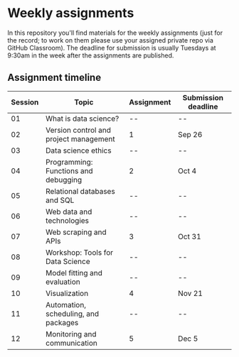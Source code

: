 # Weekly assignments

In this repository you'll find materials for the weekly assignments (just for the record; to work on them please use your assigned private repo via GitHub Classroom). The deadline for submission is usually Tuesdays at 9:30am in the week after the assignments are published.

## Assignment timeline

| Session | Topic | Assignment | Submission deadline |
|---------|-------|-----------|-----------|
| 01 | What is data science? | -- | --  | 
| 02 | Version control and project management | 1 | Sep 26  | 
| 03 | Data science ethics | -- | --  | 
| 04 | Programming: Functions and debugging | 2 | Oct 4  | 
| 05 | Relational databases and SQL | -- | --  | 
| 06 | Web data and technologies | -- | --  | 
| 07 | Web scraping and APIs | 3 | Oct 31 | 
| 08 | Workshop: Tools for Data Science | -- | --  | 
| 09 | Model fitting and evaluation | -- | --  | 
| 10 | Visualization | 4 | Nov 21  | 
| 11 | Automation, scheduling, and packages | -- | -- | 
| 12 | Monitoring and communication | 5 | Dec 5 | 


